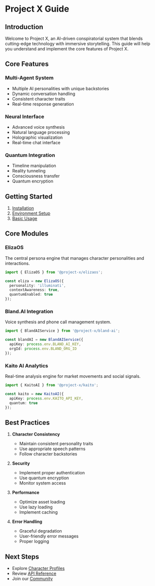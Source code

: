 # Project X Guide

## Introduction

Welcome to Project X, an AI-driven conspiratorial system that blends cutting-edge technology with immersive storytelling. This guide will help you understand and implement the core features of Project X.

## Core Features

### Multi-Agent System
- Multiple AI personalities with unique backstories
- Dynamic conversation handling
- Consistent character traits
- Real-time response generation

### Neural Interface
- Advanced voice synthesis
- Natural language processing
- Holographic visualization
- Real-time chat interface

### Quantum Integration
- Timeline manipulation
- Reality tunneling
- Consciousness transfer
- Quantum encryption

## Getting Started

1. [Installation](../getting-started/installation.md)
2. [Environment Setup](../getting-started/environment.md)
3. [Basic Usage](../getting-started/basic-usage.md)

## Core Modules

### ElizaOS
The central persona engine that manages character personalities and interactions.

```typescript
import { ElizaOS } from '@project-x/elizaos';

const eliza = new ElizaOS({
  personality: 'illuminati',
  contextAwareness: true,
  quantumEnabled: true
});
```

### Bland.AI Integration
Voice synthesis and phone call management system.

```typescript
import { BlandAIService } from '@project-x/bland-ai';

const blandAI = new BlandAIService({
  apiKey: process.env.BLAND_AI_KEY,
  orgId: process.env.BLAND_ORG_ID
});
```

### Kaito AI Analytics
Real-time analysis engine for market movements and social signals.

```typescript
import { KaitoAI } from '@project-x/kaito';

const kaito = new KaitoAI({
  apiKey: process.env.KAITO_API_KEY,
  quantum: true
});
```

## Best Practices

1. **Character Consistency**
   - Maintain consistent personality traits
   - Use appropriate speech patterns
   - Follow character backstories

2. **Security**
   - Implement proper authentication
   - Use quantum encryption
   - Monitor system access

3. **Performance**
   - Optimize asset loading
   - Use lazy loading
   - Implement caching

4. **Error Handling**
   - Graceful degradation
   - User-friendly error messages
   - Proper logging

## Next Steps

- Explore [Character Profiles](../characters/index.md)
- Review [API Reference](../api/index.md)
- Join our [Community](../resources/community.md)